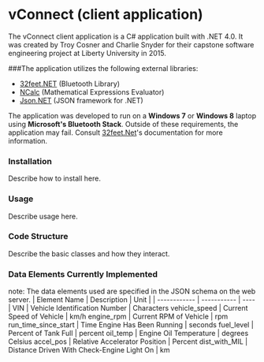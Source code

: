 # vConnect (client application)

The vConnect client application is a C# application built with .NET 4.0. It was created by Troy Cosner and Charlie Snyder for their capstone software engineering project at Liberty University in 2015.

###The application utilizes the following external libraries:
  * [32feet.NET][1] (Bluetooth Library)
  * [NCalc][2] (Mathematical Expressions Evaluator)
  * [Json.NET][3] (JSON framework for .NET)
  
The application was developed to run on a **Windows 7** or **Windows 8** laptop using **Microsoft's Bluetooth Stack**. Outside of these requirements, the application may fail.
Consult [32feet.Net][4]'s documentation for more information.  
  
### Installation
Describe how to install here.  
  
### Usage
Describe usage here.

### Code Structure
Describe the basic classes and how they interact.

### Data Elements Currently Implemented
note: The data elements used are specified in the JSON schema on the web server.
| Element Name | Description | Unit |
| ------------ | ----------- | ---- |
VIN | Vehicle Identification Number | Characters
vehicle_speed | Current Speed of Vehicle | km/h
engine_rpm | Current RPM of Vehicle | rpm
run_time_since_start | Time Engine Has Been Running | seconds
fuel_level | Percent of Tank Full | percent
oil_temp | Engine Oil Temperature | degrees Celsius
accel_pos | Relative Accelerator Position | Percent
dist_with_MIL | Distance Driven With Check-Engine Light On | km
  
  
[1]: https://32feet.codeplex.com/
[2]: https://ncalc.codeplex.com/
[3]: http://www.newtonsoft.com/json
[4]: https://32feet.codeplex.com/wikipage?title=Supported%20Hardware%20and%20Software